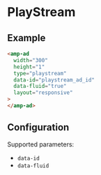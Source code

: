 <!---
Copyright 2020 The AMP HTML Authors. All Rights Reserved.

Licensed under the Apache License, Version 2.0 (the "License");
you may not use this file except in compliance with the License.
You may obtain a copy of the License at

      http://www.apache.org/licenses/LICENSE-2.0

Unless required by applicable law or agreed to in writing, software
distributed under the License is distributed on an "AS-IS" BASIS,
WITHOUT WARRANTIES OR CONDITIONS OF ANY KIND, either express or implied.
See the License for the specific language governing permissions and
limitations under the License.
-->

# PlayStream

## Example

```html
<amp-ad
  width="300"
  height="1"
  type="playstream"
  data-id="playstream_ad_id"
  data-fluid="true"
  layout="responsive"
>
</amp-ad>
```

## Configuration

Supported parameters:

-   `data-id`
-   `data-fluid`
